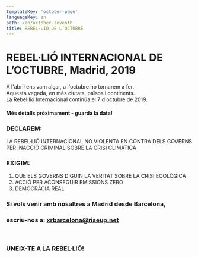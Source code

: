 ```yaml
---
templateKey: 'october-page'
languageKey: en
path: /en/october-seventh
title: REBEL·LIÓ DE L’OCTUBRE
---
```

# REBEL·LIÓ INTERNACIONAL DE L’OCTUBRE, Madrid, 2019  
  
A l'abril ens vam alçar, a l'octubre ho tornarem a fer.  
Aquesta vegada, en més ciutats, països i continents.  
La Rebel·lió Internacional continúa el 7 d'octubre de 2019.

#### Més detalls pròximament - guarda la data! 
  
### DECLAREM:  
LA REBEL·LIÓ INTERNACIONAL NO VIOLENTA EN CONTRA DELS GOVERNS  
PER INACCIÓ CRIMINAL SOBRE LA CRISI CLIMÀTICA
  
### EXIGIM:
1) QUE ELS GOVERNS DIGUIN LA VERITAT SOBRE LA CRISI ECOLÒGICA
2) ACCIÓ PER ACONSEGUIR EMISSIONS ZERO
3) DEMOCRÀCIA REAL
  
### Si vols venir amb nosaltres a Madrid desde Barcelona, 
### escriu-nos a: [xrbarcelona@riseup.net](mailto:xrbarcelona@riseup.net)  
  
&nbsp;
  
### UNEIX-TE A LA REBEL·LIÓ!
